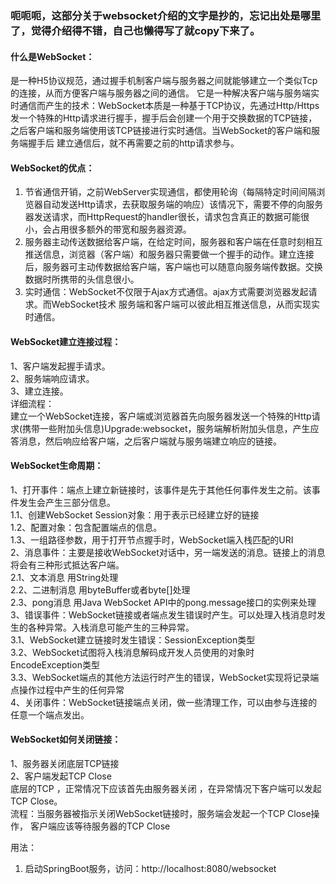 ### 呃呃呃，这部分关于websocket介绍的文字是抄的，忘记出处是哪里了，觉得介绍得不错，自己也懒得写了就copy下来了。

#### 什么是WebSocket：
是一种H5协议规范，通过握手机制客户端与服务器之间就能够建立一个类似Tcp的连接，从而方便客户端与服务器之间的通信。
它是一种解决客户端与服务端实时通信而产生的技术：WebSocket本质是一种基于TCP协议，先通过Http/Https发一个特殊的Http请求进行握手，握手后会创建一个用于交换数据的TCP链接，之后客户端和服务端使用该TCP链接进行实时通信。当WebSocket的客户端和服务端握手后 建立通信后，就不再需要之前的http请求参与。
 
#### WebSocket的优点：
1.	节省通信开销，之前WebServer实现通信，都使用轮询（每隔特定时间间隔浏览器自动发送Http请求，去获取服务端的响应）该情况下，需要不停的向服务器发送请求，而HttpRequest的handler很长，请求包含真正的数据可能很小，会占用很多额外的带宽和服务器资源。
2.	服务器主动传送数据给客户端，在给定时间，服务器和客户端在任意时刻相互推送信息，浏览器（客户端）和服务器只需要做一个握手的动作。建立连接后，服务器可主动传数据给客户端，客户端也可以随意向服务端传数据。交换数据时所携带的头信息很小。
3.	实时通信：WebSocket不仅限于Ajax方式通信。ajax方式需要浏览器发起请求。而WebSocket技术 服务端和客户端可以彼此相互推送信息，从而实现实时通信。

 
#### WebSocket建立连接过程：
1、客户端发起握手请求。      
2、服务端响应请求。       
3、建立连接。      
详细流程：     
建立一个WebSocket连接，客户端或浏览器首先向服务器发送一个特殊的Http请求(携带一些附加头信息)Upgrade:websocket，服务端解析附加头信息，产生应答消息，然后响应给客户端，之后客户端就与服务端建立响应的链接。
 
#### WebSocket生命周期：
1、打开事件：端点上建立新链接时，该事件是先于其他任何事件发生之前。该事件发生会产生三部分信息。     
1.1、创建WebSocket Session对象：用于表示已经建立好的链接     
1.2、配置对象：包含配置端点的信息。     
1.3、一组路径参数，用于打开节点握手时，WebSocket端入栈匹配的URI     
2、消息事件：主要是接收WebSocket对话中，另一端发送的消息。链接上的消息将会有三种形式抵达客户端。     
2.1、文本消息 用String处理     
2.2、二进制消息 用byteBuffer或者byte[]处理     
2.3、pong消息 用Java WebSocket API中的pong.message接口的实例来处理     
3、错误事件：WebSocket链接或者端点发生错误时产生。可以处理入栈消息时发生的各种异常。入栈消息可能产生的三种异常。     
3.1、WebSocket建立链接时发生错误：SessionException类型     
3.2、WebSocket试图将入栈消息解码成开发人员使用的对象时 EncodeException类型     
3.3、WebSocket端点的其他方法运行时产生的错误，WebSocket实现将记录端点操作过程中产生的任何异常     
4、关闭事件：WebSocket链接端点关闭，做一些清理工作，可以由参与连接的任意一个端点发出。      
 
#### WebSocket如何关闭链接：     
1、服务器关闭底层TCP链接    
2、客户端发起TCP Close      
底层的TCP ，正常情况下应该首先由服务器关闭 ，在异常情况下客户端可以发起TCP Close。        
流程：当服务器被指示关闭WebSocket链接时，服务端会发起一个TCP Close操作， 客户端应该等待服务器的TCP Close


用法：     
1.  启动SpringBoot服务，访问：http://localhost:8080/websocket    
